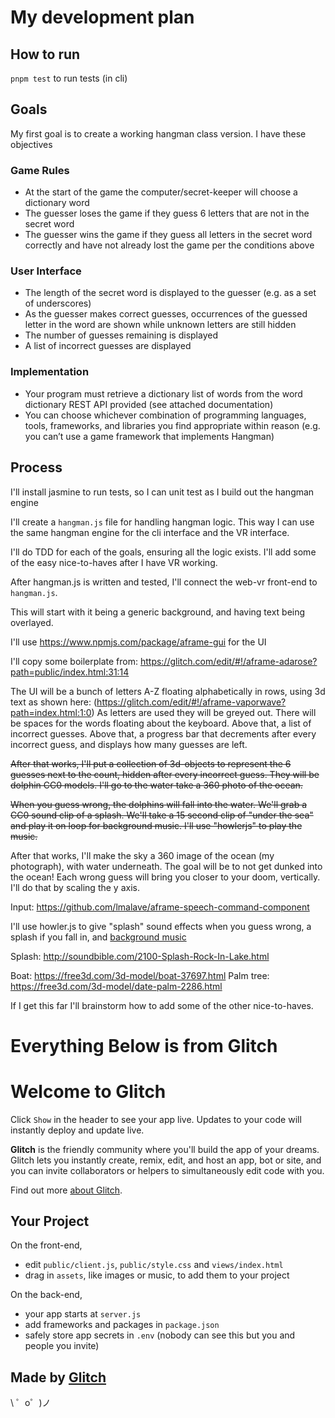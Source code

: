 # My development plan

## How to run

`pnpm test` to run tests (in cli)


## Goals
My first goal is to create a working hangman class version. I have these objectives

### Game Rules
* At the start of the game the computer/secret-keeper will choose a dictionary word
* The guesser loses the game if they guess 6 letters that are not in the secret word
* The guesser wins the game if they guess all letters in the secret word correctly and have not already lost the game per the conditions above

### User Interface

*  The length of the secret word is displayed to the guesser (e.g. as a set of underscores)
* As the guesser makes correct guesses, occurrences of the guessed letter in the word are shown while unknown letters are still hidden 
* The number of guesses remaining is displayed
* A list of incorrect guesses are displayed

### Implementation
* Your program must retrieve a dictionary list of words from the word dictionary REST API provided (see attached documentation)
* You can choose whichever combination of programming languages, tools, frameworks, and libraries you find appropriate within reason (e.g. you can’t use a game framework that implements Hangman)


## Process
I'll install jasmine to run tests, so I can unit test as I build out the hangman engine

I'll create a `hangman.js` file for handling hangman logic. This way I can use the same hangman engine for the cli interface and the VR interface.

I'll do TDD for each of the goals, ensuring all the logic exists. I'll add some of the easy nice-to-haves after I have VR working.

After hangman.js is written and tested, I'll connect the web-vr front-end to `hangman.js`. 

This will start with it being a generic background, and having text being overlayed. 

I'll use https://www.npmjs.com/package/aframe-gui for the UI

I'll copy some boilerplate from: https://glitch.com/edit/#!/aframe-adarose?path=public/index.html:31:14

The UI will be a bunch of letters A-Z floating alphabetically in rows, using 3d text as shown here: (https://glitch.com/edit/#!/aframe-vaporwave?path=index.html:1:0) As letters are used they will be greyed out. There will be spaces for the words floating about the keyboard. Above that, a list of incorrect guesses. Above that, a progress bar that decrements after every incorrect guess, and displays how many guesses are left.

~~After that works, I'll put a collection of 3d-objects to represent the 6 guesses next to the count, hidden after every incorrect guess. They will be dolphin CC0 models. I'll go to the water take a 360 photo of the ocean.~~

~~When you guess wrong, the dolphins will fall into the water. We'll grab a CC0 sound clip of a splash. We'll take a 15 second clip of "under the sea" and play it on loop for background music. I'll use "howlerjs" to play the music.~~

After that works, I'll make the sky a 360 image of the ocean (my photograph), with water underneath. The goal will be to not get dunked into the ocean! Each wrong guess will bring you closer to your doom, vertically. I'll do that by scaling the y axis.

Input:
https://github.com/lmalave/aframe-speech-command-component


I'll use howler.js to give "splash" sound effects when you guess wrong, a splash if you fall in, and [background music](https://www.freestockmusic.com/international-production-music/free-international-stock-music-jamaica-girl/)

Splash: http://soundbible.com/2100-Splash-Rock-In-Lake.html

Boat: https://free3d.com/3d-model/boat-37697.html
Palm tree: https://free3d.com/3d-model/date-palm-2286.html


If I get this far I'll brainstorm how to add some of the other nice-to-haves.





# Everything Below is from Glitch

Welcome to Glitch
=================

Click `Show` in the header to see your app live. Updates to your code will instantly deploy and update live.

**Glitch** is the friendly community where you'll build the app of your dreams. Glitch lets you instantly create, remix, edit, and host an app, bot or site, and you can invite collaborators or helpers to simultaneously edit code with you.

Find out more [about Glitch](https://glitch.com/about).


Your Project
------------

On the front-end,
- edit `public/client.js`, `public/style.css` and `views/index.html`
- drag in `assets`, like images or music, to add them to your project

On the back-end,
- your app starts at `server.js`
- add frameworks and packages in `package.json`
- safely store app secrets in `.env` (nobody can see this but you and people you invite)


Made by [Glitch](https://glitch.com/)
-------------------

\ ゜o゜)ノ
